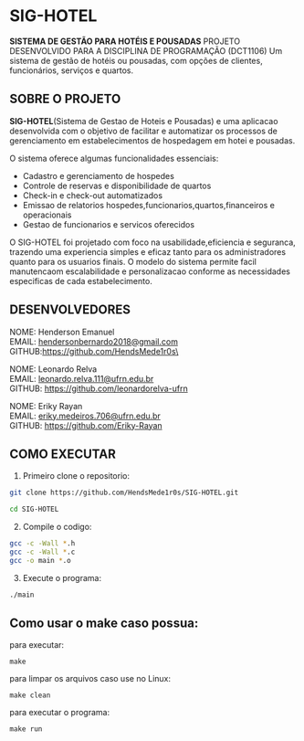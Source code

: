 # SIG-HOTEL

**SISTEMA DE GESTÃO PARA HOTÉIS E POUSADAS**
PROJETO DESENVOLVIDO PARA A DISCIPLINA DE PROGRAMAÇÃO (DCT1106)
Um sistema de gestão de hotéis ou pousadas, com opções de clientes, funcionários, serviços e quartos.

## SOBRE O PROJETO
**SIG-HOTEL**(Sistema de Gestao de Hoteis e Pousadas) e uma aplicacao desenvolvida com o objetivo de facilitar e  automatizar os processos de gerenciamento em estabelecimentos de hospedagem em hotei e pousadas.

O sistema oferece algumas funcionalidades essenciais:

- Cadastro e gerenciamento de hospedes
- Controle de reservas e disponibilidade de quartos
- Check-in e check-out automatizados
- Emissao de relatorios hospedes,funcionarios,quartos,financeiros e operacionais
- Gestao de funcionarios e servicos oferecidos

O SIG-HOTEL foi projetado com foco na usabilidade,eficiencia e seguranca, trazendo uma experiencia simples e eficaz tanto para os administradores quanto para os usuarios finais. O modelo do sistema permite facil manutencaom escalabilidade e personalizacao conforme as necessidades especificas de cada estabelecimento.


## DESENVOLVEDORES
NOME: Henderson Emanuel\
EMAIL: hendersonbernardo2018@gmail.com\
GITHUB:https://github.com/HendsMede1r0s\

NOME: Leonardo Relva\
EMAIL: leonardo.relva.111@ufrn.edu.br\
GITHUB: https://github.com/leonardorelva-ufrn 

NOME: Eriky Rayan\
EMAIL: eriky.medeiros.706@ufrn.edu.br\
GITHUB: https://github.com/Eriky-Rayan

## COMO EXECUTAR

1. Primeiro clone o repositorio:
```bash
git clone https://github.com/HendsMede1r0s/SIG-HOTEL.git

cd SIG-HOTEL
```
2. Compile o codigo:
```bash
gcc -c -Wall *.h
gcc -c -Wall *.c
gcc -o main *.o
```
3. Execute o programa:
```bash
./main

```
## Como usar o make caso possua:
para executar:
```
make

```
para limpar os arquivos caso use no Linux:
```
make clean

```
para executar o programa:
```
make run

```



